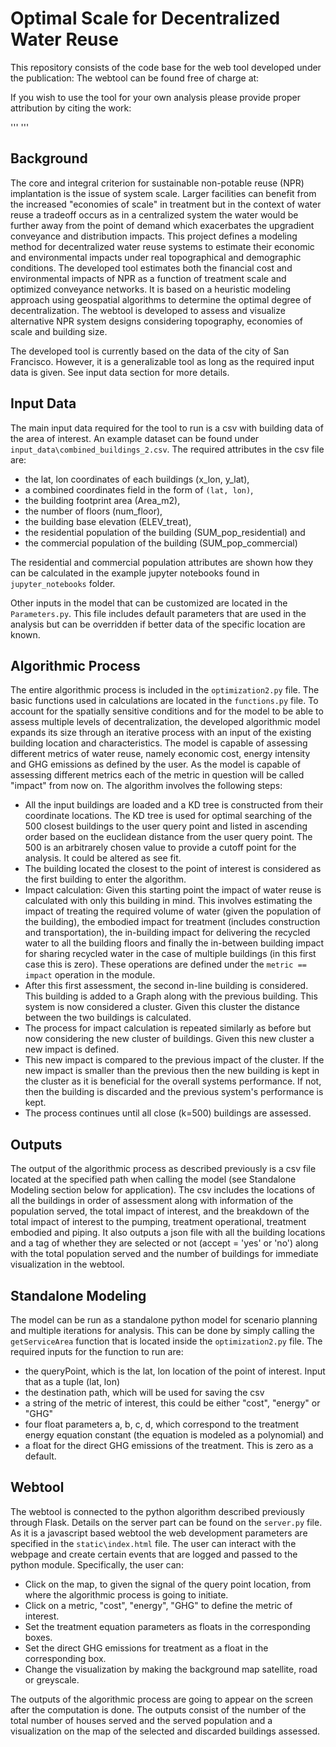 # Optimal Scale for Decentralized Water Reuse

This repository consists of the code base for the web tool developed under the publication:
The webtool can be found free of charge at:

If you wish to use the tool for your own analysis please provide proper attribution by citing the work:

''' '''

## Background
The core and integral criterion for sustainable non-potable reuse (NPR) implantation is the issue of system scale. Larger facilities can benefit from the increased "economies of scale" in treatment but in the context of water reuse a tradeoff occurs as in a centralized system the water would be further away from the point of demand which exacerbates the upgradient conveyance and distribution impacts. This project defines a modeling method for decentralized water reuse systems to estimate their economic and environmental impacts under real topographical and demographic conditions. The developed tool estimates both the financial cost and environmental impacts of NPR as a function of treatment scale and optimized conveyance networks. It is based on a heuristic modeling approach using geospatial algorithms to determine the optimal degree of decentralization. The webtool is developed to assess and visualize alternative NPR system designs considering topography, economies of scale and building size.

The developed tool is currently based on the data of the city of San Francisco. However, it is a generalizable tool as long as the required input data is given. See input data section for more details.


## Input Data
The main input data required for the tool to run is a csv with building data of the area of interest. An example dataset can be found under `input_data\combined_buildings_2.csv`. 
The required attributes in the csv file are:
- the lat, lon coordinates of each buildings (x_lon, y_lat), 
- a combined coordinates field in the form of `(lat, lon)`, 
- the building footprint area (Area_m2), 
- the number of floors (num_floor), 
- the building base elevation (ELEV_treat),
- the residential population of the building (SUM_pop_residential) and
- the commercial population of the building (SUM_pop_commercial)

The residential and commercial population attributes are shown how they can be calculated in the example jupyter notebooks found in `jupyter_notebooks` folder.

Other inputs in the model that can be customized are located in the `Parameters.py`. This file includes default parameters that are used in the analysis but can be overridden if better data of the specific location are known. 


## Algorithmic Process
The entire algorithmic process is included in the `optimization2.py` file. The basic functions used in calculations are located in the `functions.py` file. To account for the spatially sensitive conditions and for the model to be able to assess multiple levels of decentralization, the developed algorithmic model expands its size through an iterative process with an input of the existing building location and characteristics. The model is capable of assessing different metrics of water reuse, namely economic cost, energy intensity and GHG emissions as defined by the user. As the model is capable of assessing different metrics each of the metric in question will be called "impact" from now on.
The algorithm involves the following steps:
- All the input buildings are loaded and a KD tree is constructed from their coordinate locations. The KD tree is used for optimal searching of the 500 closest buildings to the user query point and listed in ascending order based on the euclidean distance from the user query point. The 500 is an arbitrarely chosen value to provide a cutoff point for the analysis. It could be altered as see fit.
- The building located the closest to the point of interest is considered as the first building to enter the algorithm. 
- Impact calculation: Given this starting point the impact of water reuse is calculated with only this building in mind. This involves estimating the impact of treating the required volume of water (given the population of the building), the embodied impact for treatment (includes construction and transportation), the in-building impact for delivering the recycled water to all the building floors and finally the in-between building impact for sharing recycled water in the case of multiple buildings (in this first case this is zero). These operations are defined under the `metric == impact` operation in the module.
- After this first assessment, the second in-line building is considered. This building is added to a Graph along with the previous building. This system is now considered a cluster. Given this cluster the distance between the two buildings is calculated. 
- The process for impact calculation is repeated similarly as before but now considering the new cluster of buildings. Given this new cluster a new impact is defined.
- This new impact is compared to the previous impact of the cluster. If the new impact is smaller than the previous then the new building is kept in the cluster as it is beneficial for the overall systems performance. If not, then the building is discarded and the previous system's performance is kept.
- The process continues until all close (k=500) buildings are assessed. 


## Outputs
The output of the algorithmic process as described previously is a csv file located at the specified path when calling the model (see Standalone Modeling section below for application). The csv includes the locations of all the buildings in order of assessment along with information of the population served, the total impact of interest, and the breakdown of the total impact of interest to the pumping, treatment operational, treatment embodied and piping. 
It also outputs a json file with all the building locations and a tag of whether they are selected or not (accept = 'yes' or 'no') along with the total population served and the number of buildings for immediate visualization in the webtool. 


## Standalone Modeling
The model can be run as a standalone python model for scenario planning and multiple iterations for analysis. This can be done by simply calling the `getServiceArea` function that is located inside the `optimization2.py` file. The required inputs for the function to run are:
- the queryPoint, which is the lat, lon location of the point of interest. Input that as a tuple (lat, lon)
- the destination path, which will be used for saving the csv
- a string of the metric of interest, this could be either "cost", "energy" or "GHG"
- four float parameters a, b, c, d, which correspond to the treatment energy equation constant (the equation is modeled as a polynomial) and
- a float for the direct GHG emissions of the treatment. This is zero as a default.


## Webtool
The webtool is connected to the python algorithm described previously through Flask. Details on the server part can be found on the `server.py` file. As it is a javascript based webtool the web development parameters are specified in the `static\index.html` file. The user can interact with the webpage and create certain events that are logged and passed to the python module. Specifically, the user can:
- Click on the map, to given the signal of the query point location, from where the algorithmic process is going to initiate.
- Click on a metric, "cost", "energy", "GHG" to define the metric of interest.
- Set the treatment equation parameters as floats in the corresponding boxes.
- Set the direct GHG emissions for treatment as a float in the corresponding box.
- Change the visualization by making the background map satellite, road or greyscale.

The outputs of the algorithmic process are going to appear on the screen after the computation is done. The outputs consist of the number of the total number of houses served and the served population and a visualization on the map of the selected and discarded buildings assessed.





